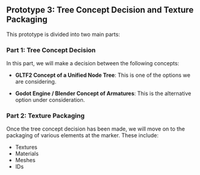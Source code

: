 ## Prototype 3: Tree Concept Decision and Texture Packaging

This prototype is divided into two main parts:

### Part 1: Tree Concept Decision

In this part, we will make a decision between the following concepts:

- **GLTF2 Concept of a Unified Node Tree**: This is one of the options we are considering.

- **Godot Engine / Blender Concept of Armatures**: This is the alternative option under consideration.

### Part 2: Texture Packaging

Once the tree concept decision has been made, we will move on to the packaging of various elements at the marker. These include:

- Textures
- Materials
- Meshes
- IDs

